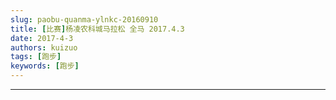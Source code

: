 ```yaml
---
slug: paobu-quanma-ylnkc-20160910
title: [比赛]杨凌农科城马拉松 全马 2017.4.3
date: 2017-4-3
authors: kuizuo
tags: [跑步]
keywords: [跑步]
---
```

---

<!-- truncate -->
